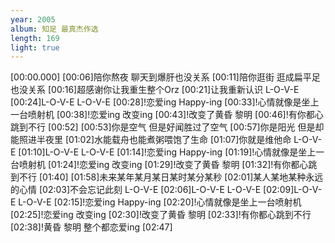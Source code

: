 ```yaml
---
year: 2005
album: 知足 最真杰作选
length: 169
light: true
---
```

[00:00.000]
[00:06]陪你熬夜 聊天到爆肝也没关系
[00:11]陪你逛街 逛成扁平足也没关系
[00:16]超感谢你让我重生整个Orz
[00:21]让我重新认识 L-O-V-E
[00:24]L-O-V-E L-O-V-E
[00:28]!恋爱ing Happy-ing
[00:33]!心情就像是坐上一台喷射机
[00:38]!恋爱ing 改变ing
[00:43]!改变了黄昏 黎明
[00:46]!有你都心跳到不行
[00:52]
[00:53]你是空气 但是好闻胜过了空气
[00:57]你是阳光 但是却能照进半夜里
[01:02]水能载舟也能煮粥喂饱了生命
[01:07]你就是维他命 L-O-V-E
[01:10]L-O-V-E L-O-V-E
[01:14]!恋爱ing Happy-ing
[01:19]!心情就像是坐上一台喷射机
[01:24]!恋爱ing 改变ing
[01:29]!改变了黄昏 黎明
[01:32]!有你都心跳到不行
[01:40]
[01:58]未来某年某月某日某时某分某秒
[02:01]某人某地某种永远的心情
[02:03]不会忘记此刻 L-O-V-E
[02:06]L-O-V-E L-O-V-E
[02:09]L-O-V-E L-O-V-E
[02:15]!恋爱ing Happy-ing
[02:20]!心情就像是坐上一台喷射机
[02:25]!恋爱ing 改变ing
[02:30]!改变了黄昏 黎明
[02:33]!有你都心跳到不行
[02:38]!黄昏 黎明 整个都恋爱ing
[02:47]